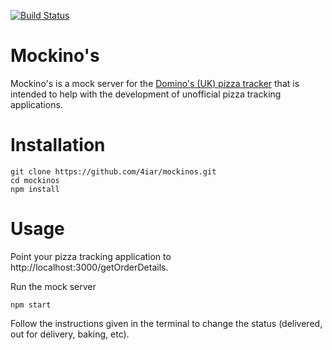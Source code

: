 [![Build Status](https://travis-ci.org/4iar/mockinos.svg?branch=master)](https://travis-ci.org/4iar/mockinos)
# Mockino's
Mockino's is a mock server for the [Domino's (UK) pizza tracker](https://www.dominos.co.uk/PizzaTracker/scripts/app-caebeadae9.min.js) that is intended to help with the development of unofficial pizza tracking applications.

# Installation

```
git clone https://github.com/4iar/mockinos.git
cd mockinos
npm install
```

# Usage

Point your pizza tracking application to http://localhost:3000/getOrderDetails.

Run the mock server
```
npm start
```

Follow the instructions given in the terminal to change the status (delivered, out for delivery, baking, etc).
